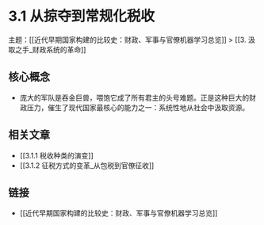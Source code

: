 # 3.1 从掠夺到常规化税收

主题：[[近代早期国家构建的比较史：财政、军事与官僚机器学习总览]] > [[3. 汲取之手_财政系统的革命]]

## 核心概念

- 庞大的军队是吞金巨兽，喂饱它成了所有君主的头号难题。正是这种巨大的财政压力，催生了现代国家最核心的能力之一：系统性地从社会中汲取资源。

## 相关文章

- [[3.1.1 税收种类的演变]]
- [[3.1.2 征税方式的变革_从包税到官僚征收]]

## 链接

- [[近代早期国家构建的比较史：财政、军事与官僚机器学习总览]]
